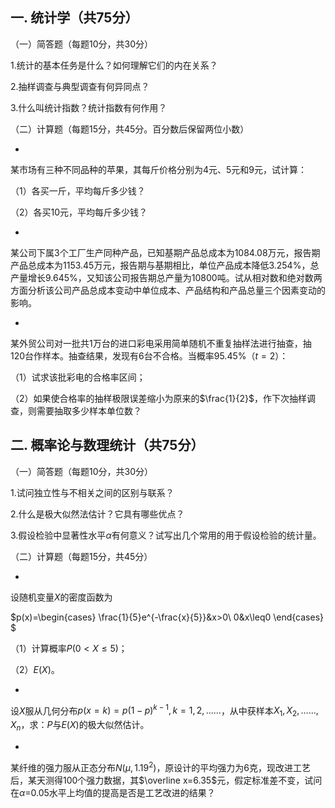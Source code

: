 ## 一. 统计学（共75分）


 （一）简答题（每题10分，共30分）
 

 1.统计的基本任务是什么？如何理解它们的内在关系？
 

 2.抽样调查与典型调查有何异同点？
 

 3.什么叫统计指数？统计指数有何作用？
 

 （二）计算题（每题15分，共45分。百分数后保留两位小数）
 

 - 



 某市场有三种不同品种的苹果，其每斤价格分别为4元、5元和9元，试计算：
 

 （1）各买一斤，平均每斤多少钱？
 

 （2）各买10元，平均每斤多少钱？
 

 - 



 某公司下属3个工厂生产同种产品，已知基期产品总成本为1084.08万元，报告期产品总成本为1153.45万元，报告期与基期相比，单位产品成本降低3.254%，总产量增长9.645%，又知该公司报告期总产量为10800吨。试从相对数和绝对数两方面分析该公司产品总成本变动中单位成本、产品结构和产品总量三个因素变动的影响。
 

 - 



 某外贸公司对一批共1万台的进口彩电采用简单随机不重复抽样法进行抽查，抽120台作样本。抽查结果，发现有6台不合格。当概率95.45%（$t=2$）：
 

 （1）试求该批彩电的合格率区间；
 

 （2）如果使合格率的抽样极限误差缩小为原来的$\frac{1}{2}$，作下次抽样调查，则需要抽取多少样本单位数？
 

 ## 二. 概率论与数理统计（共75分）


 （一）简答题（每题10分，共30分）
 

 1.试问独立性与不相关之间的区别与联系？
 

 2.什么是极大似然法估计？它具有哪些优点？
 

 3.假设检验中显著性水平$\alpha$有何意义？试写出几个常用的用于假设检验的统计量。
 

 （二）计算题（每题15分，共45分）
 

 - 



 设随机变量$X$的密度函数为
 

 $p(x)=\begin{cases}
\frac{1}{5}e^{-\frac{x}{5}}&x>0\\
0&x\leq0
\end{cases}
$
 

 （1）计算概率$P(0<X\leq5)$；
 

 （2）$E(X)$。
 

 - 



 设$X$服从几何分布$p(x=k)=p(1-p)^{k-1},k=1,2,……$，从中获样本$X_1,X_2,……,X_n$，求：$P$与$E(X)$的极大似然估计。
 

 - 



 某纤维的强力服从正态分布$N(\mu,1.19^2)$，原设计的平均强力为6克，现改进工艺后，某天测得100个强力数据，其$\overline x=6.35$元，假定标准差不变，试问在$\alpha$=0.05水平上均值的提高是否是工艺改进的结果？
 

 